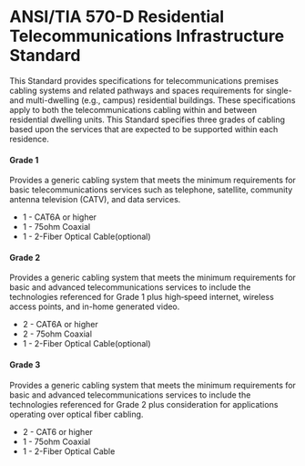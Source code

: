 # ANSI/TIA 570-D Residential Telecommunications Infrastructure Standard

This Standard provides specifications for telecommunications premises cabling systems and related pathways and spaces requirements for single- and multi-dwelling (e.g., campus) residential buildings. These specifications apply to both the telecommunications cabling within and between residential dwelling units. This Standard specifies three grades of cabling based upon the services that are expected to be supported within each residence.

#### Grade 1
Provides a generic cabling system that meets the minimum requirements for basic telecommunications services such as telephone, satellite, community antenna television (CATV), and data services.

* 1 - CAT6A or higher
* 1 - 75ohm Coaxial
* 1 - 2-Fiber Optical Cable(optional)

#### Grade 2
Provides a generic cabling system that meets the minimum requirements for basic and advanced telecommunications services to include the technologies referenced for Grade 1 plus high‑speed internet, wireless access points, and in-home generated video.

* 2 - CAT6A or higher
* 2 - 75ohm Coaxial
* 1 - 2-Fiber Optical Cable(optional)

#### Grade 3
Provides a generic cabling system that meets the minimum requirements for basic and advanced telecommunications services to include the technologies referenced for Grade 2 plus consideration for applications operating over optical fiber cabling.

* 2 - CAT6 or higher
* 1 - 75ohm Coaxial
* 1 - 2-Fiber Optical Cable


